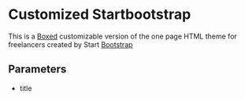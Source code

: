 # Customized Startbootstrap
This is a [Boxed](http://websemantics.github.io/boxed) customizable version of the one page HTML theme for freelancers created by Start [Bootstrap](https://github.com/IronSummitMedia/startbootstrap-freelancer)

## Parameters
* title

